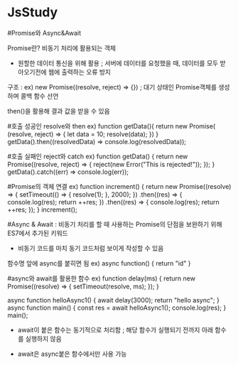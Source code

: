 # JsStudy

#Promise와 Async&Await

Promise란? 비동기 처리에 활용되는 객체

- 원할한 데이터 통신을 위해 활용 ; 서버에 데이터를 요청했을 때, 데이터를 모두 받아오기전에 웹에 출력하는 오류 방지

구조 : ex) new Promise((resolve, reject)  => {}) ; 대기 상태인 Promise객체를 생성하며 콜백 함수 선언

then()을 활용해 결과 값을 받을 수 있음

#호출 성공인 resolve와 then
ex)
function getData(){
    return new Promise( (resolve, reject) => {
      let data = 10;
      resolve(data);
    })
  }
getData().then((resolvedData) => console.log(resolvedData));

#호출 실패인 reject와 catch
ex)
function getData() {
  return new Promise((resolve, reject) => {
    reject(new Error("This is rejected!"));
  });
}
getData().catch((err) => console.log(err));

#Promise의 객체 연결
ex)
function increment() {
  return new Promise((resolve) => {
    setTimeout(() => {
      resolve(1);
    }, 2000);
  })
    .then((res) => {
      console.log(res);
      return ++res;
    })
    .then((res) => {
      console.log(res);
      return ++res;
    });
}
increment();

#Async & Await : 비동기 처리를 할 때 사용하는 Promise의 단점을 보완하기 위해 ES7에서 추가된 키워드

- 비동기 코드를 마치 동기 코드처럼 보이게 작성할 수 있음

함수명 앞에 async를 붙히면 됨 ex) async function() { return "id" }
 

#async와 await를 활용한 함수
ex)
function delay(ms) {
  return new Promise((resolve) => {
    setTimeout(resolve, ms);
  });
}

async function helloAsync1() {
  await delay(3000);
  return "hello async";
}
async function main() {
  const res = await helloAsync1();
  console.log(res);
}
main();

- await이 붙은 함수는 동기적으로 처리함 ; 해당 함수가 실행되기 전까지 아래 함수를 실행하지 않음

- await은 async붙은 함수에서만 사용 가능


